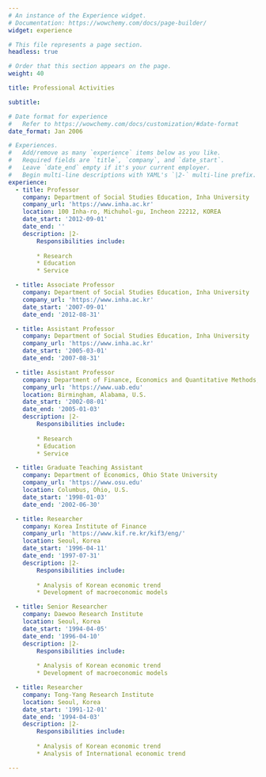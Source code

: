 ```yaml
---
# An instance of the Experience widget.
# Documentation: https://wowchemy.com/docs/page-builder/
widget: experience

# This file represents a page section.
headless: true

# Order that this section appears on the page.
weight: 40

title: Professional Activities

subtitle:

# Date format for experience
#   Refer to https://wowchemy.com/docs/customization/#date-format
date_format: Jan 2006

# Experiences.
#   Add/remove as many `experience` items below as you like.
#   Required fields are `title`, `company`, and `date_start`.
#   Leave `date_end` empty if it's your current employer.
#   Begin multi-line descriptions with YAML's `|2-` multi-line prefix.
experience:
  - title: Professor
    company: Department of Social Studies Education, Inha University
    company_url: 'https://www.inha.ac.kr'
    location: 100 Inha-ro, Michuhol-gu, Incheon 22212, KOREA
    date_start: '2012-09-01'
    date_end: ''
    description: |2-
        Responsibilities include:
        
        * Research
        * Education
        * Service

  - title: Associate Professor
    company: Department of Social Studies Education, Inha University
    company_url: 'https://www.inha.ac.kr'
    date_start: '2007-09-01'
    date_end: '2012-08-31'

  - title: Assistant Professor
    company: Department of Social Studies Education, Inha University
    company_url: 'https://www.inha.ac.kr'
    date_start: '2005-03-01'
    date_end: '2007-08-31'

  - title: Assistant Professor
    company: Department of Finance, Economics and Quantitative Methods, University of Alabama at Birmingham
    company_url: 'https://www.uab.edu'
    location: Birmingham, Alabama, U.S.
    date_start: '2002-08-01'
    date_end: '2005-01-03'
    description: |2-
        Responsibilities include:
        
        * Research
        * Education
        * Service

  - title: Graduate Teaching Assistant
    company: Department of Economics, Ohio State University
    company_url: 'https://www.osu.edu'
    location: Columbus, Ohio, U.S.
    date_start: '1998-01-03'
    date_end: '2002-06-30'

  - title: Researcher
    company: Korea Institute of Finance
    company_url: 'https://www.kif.re.kr/kif3/eng/'
    location: Seoul, Korea
    date_start: '1996-04-11'
    date_end: '1997-07-31'
    description: |2-
        Responsibilities include:
        
        * Analysis of Korean economic trend
        * Development of macroeconomic models

  - title: Senior Researcher
    company: Daewoo Research Institute
    location: Seoul, Korea
    date_start: '1994-04-05'
    date_end: '1996-04-10'
    description: |2-
        Responsibilities include:
        
        * Analysis of Korean economic trend
        * Development of macroeconomic models

  - title: Researcher
    company: Tong-Yang Research Institute
    location: Seoul, Korea
    date_start: '1991-12-01'
    date_end: '1994-04-03'
    description: |2-
        Responsibilities include:
        
        * Analysis of Korean economic trend
        * Analysis of International economic trend

---
```

